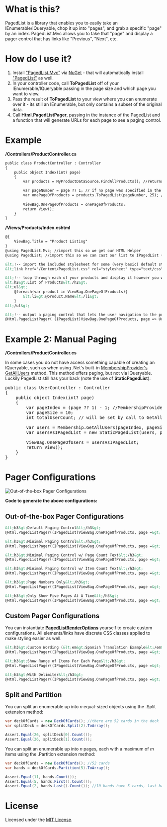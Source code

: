 # What is this?

PagedList is a library that enables you to easily take an IEnumerable/IQueryable, chop it up into "pages", and grab a specific "page" by an index. PagedList.Mvc allows you to take that "page" and display a pager control that has links like "Previous", "Next", etc.

# How do I use it?

1. Install ["PagedList.Mvc"](http://nuget.org/List/Packages/PagedList.Mvc) via [NuGet](http://nuget.org) - that will automatically install ["PagedList"](http://nuget.org/List/Packages/PagedList) as well.
2. In your controller code, call **ToPagedList** off of your IEnumerable/IQueryable passing in the page size and which page you want to view.
3. Pass the result of **ToPagedList** to your view where you can enumerate over it - its still an IEnumerable, but only contains a subset of the original data.
4. Call **Html.PagedListPager**, passing in the instance of the PagedList and a function that will generate URLs for each page to see a paging control.

# Example

**/Controllers/ProductController.cs**
```html
public class ProductController : Controller
{
	public object Index(int? page)
	{
		var products = MyProductDataSource.FindAllProducts(); //returns IQueryable&lt;Product&gt; representing an unknown number of products. a thousand maybe?

		var pageNumber = page ?? 1; // if no page was specified in the querystring, default to the first page (1)
		var onePageOfProducts = products.ToPagedList(pageNumber, 25); // will only contain 25 products max because of the pageSize
		
		ViewBag.OnePageOfProducts = onePageOfProducts;
		return View();
	}
}
```

**/Views/Products/Index.cshtml**
```html
@{
	ViewBag.Title = "Product Listing"
}
@using PagedList.Mvc; //import this so we get our HTML Helper
@using PagedList; //import this so we can cast our list to IPagedList (only necessary because ViewBag is dynamic)

&lt;!-- import the included stylesheet for some (very basic) default styling --&gt;
&lt;link href="/Content/PagedList.css" rel="stylesheet" type="text/css" /&gt;

&lt;!-- loop through each of your products and display it however you want. we're just printing the name here --&gt;
&lt;h2&gt;List of Products&lt;/h2&gt;
&lt;ul&gt;
	@foreach(var product in ViewBag.OnePageOfProducts){
		&lt;li&gt;@product.Name&lt;/li&gt;
	}
&lt;/ul&gt;

&lt;!-- output a paging control that lets the user navigation to the previous page, next page, etc --&gt;
@Html.PagedListPager( (IPagedList)ViewBag.OnePageOfProducts, page => Url.Action("Index", new { page }) )
```

# Example 2: Manual Paging

**/Controllers/ProductController.cs**

In some cases you do not have access something capable of creating an IQueryable, such as when using .Net's built-in [MembershipProvider's GetAllUsers](http://msdn.microsoft.com/en-us/library/system.web.security.membershipprovider.getallusers.aspx) method. This method offers paging, but not via IQueryable. Luckily PagedList still has your back (note the use of **StaticPagedList**):

<pre>
public class UserController : Controller
{
	public object Index(int? page)
	{
		var pageIndex = (page ?? 1) - 1; //MembershipProvider expects a 0 for the first page
		var pageSize = 10;
		int totalUserCount; // will be set by call to GetAllUsers due to _out_ paramter :-|

		var users = Membership.GetAllUsers(pageIndex, pageSize, out totalUserCount);
		var usersAsIPagedList = new StaticPagedList<MembershipUser>(users, pageIndex + 1, pageSize, totalUserCount);

		ViewBag.OnePageOfUsers = usersAsIPagedList;
		return View();
	}
}
</pre>

# Pager Configurations

![Out-of-the-box Pager Configurations](https://github.com/TroyGoode/PagedList/raw/master/misc/DefaultPagingControlStyles.png)

**Code to generate the above configurations:**

## Out-of-the-box Pager Configurations

```html
&lt;h3&gt;Default Paging Control&lt;/h3&gt;
@Html.PagedListPager((IPagedList)ViewBag.OnePageOfProducts, page =&gt; Url.Action("Index", new { page = page }))

&lt;h3&gt;Minimal Paging Control&lt;/h3&gt;
@Html.PagedListPager((IPagedList)ViewBag.OnePageOfProducts, page =&gt; Url.Action("Index", new { page = page }), PagedListRenderOptions.Minimal)

&lt;h3&gt;Minimal Paging Control w/ Page Count Text&lt;/h3&gt;
@Html.PagedListPager((IPagedList)ViewBag.OnePageOfProducts, page =&gt; Url.Action("Index", new { page = page }), PagedListRenderOptions.MinimalWithPageCountText)

&lt;h3&gt;Minimal Paging Control w/ Item Count Text&lt;/h3&gt;
@Html.PagedListPager((IPagedList)ViewBag.OnePageOfProducts, page =&gt; Url.Action("Index", new { page = page }), PagedListRenderOptions.MinimalWithItemCountText)

&lt;h3&gt;Page Numbers Only&lt;/h3&gt;
@Html.PagedListPager((IPagedList)ViewBag.OnePageOfProducts, page =&gt; Url.Action("Index", new { page = page }), PagedListRenderOptions.PageNumbersOnly)

&lt;h3&gt;Only Show Five Pages At A Time&lt;/h3&gt;
@Html.PagedListPager((IPagedList)ViewBag.OnePageOfProducts, page =&gt; Url.Action("Index", new { page = page }), PagedListRenderOptions.OnlyShowFivePagesAtATime)
```

## Custom Pager Configurations

You can instantiate [**PagedListRenderOptions**](https://github.com/TroyGoode/PagedList/blob/master/src/PagedList.Mvc/PagedListRenderOptions.cs) yourself to create custom configurations. All elements/links have discrete CSS classes applied to make styling easier as well.

```html
&lt;h3&gt;Custom Wording (&lt;em&gt;Spanish Translation Example&lt;/em&gt;)&lt;/h3&gt;
@Html.PagedListPager((IPagedList)ViewBag.OnePageOfProducts, page =&gt; Url.Action("Index", new { page = page }), new PagedListRenderOptions { LinkToFirstPageFormat = "&lt;&lt; Primera", LinkToPreviousPageFormat = "&lt; Anterior", LinkToNextPageFormat = "Siguiente &gt;", LinkToLastPageFormat = "&Uacute;ltima &gt;&gt;" })

&lt;h3&gt;Show Range of Items For Each Page&lt;/h3&gt;
@Html.PagedListPager((IPagedList)ViewBag.OnePageOfProducts, page =&gt; Url.Action("Index", new { page = page }), new PagedListRenderOptions { FunctionToDisplayEachPageNumber = page =&gt; ((page - 1) * ViewBag.Names.PageSize + 1).ToString() + "-" + (((page - 1) * ViewBag.Names.PageSize) + ViewBag.Names.PageSize).ToString(), MaximumPageNumbersToDisplay = 5 })

&lt;h3&gt;With Delimiter&lt;/h3&gt;
@Html.PagedListPager((IPagedList)ViewBag.OnePageOfProducts, page =&gt; Url.Action("Index", new { page = page }), new PagedListRenderOptions { DelimiterBetweenPageNumbers = "|" })
```

## Split and Partition

You can split an enumerable up into <em>n</em> equal-sized objects using the .Split extension method:

```csharp
var deckOfCards = new DeckOfCards(); //there are 52 cards in the deck
var splitDeck = deckOfCards.Split(2).ToArray();

Assert.Equal(26, splitDeck[0].Count());
Assert.Equal(26, splitDeck[1].Count());
```

You can split an enumerable up into <em>n</em> pages, each with a maximum of <em>m</em> items using the .Partition extension method:

```csharp
var deckOfCards = new DeckOfCards(); //52 cards
var hands = deckOfCards.Partition(5).ToArray();

Assert.Equal(11, hands.Count());
Assert.Equal(5, hands.First().Count());
Assert.Equal(2, hands.Last().Count()); //10 hands have 5 cards, last hand only has 2 cards
```

# License

Licensed under the [MIT License](http://www.opensource.org/licenses/mit-license.php).